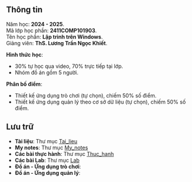 ## Thông tin
Năm học: **2024 - 2025**.  
Mã lớp học phần: **2411COMP101903**.  
Tên học phần: **Lập trình trên Windows**.  
Giảng viên: **ThS. Lương Trần Ngọc Khiết**.  

**Hình thức học**:
  - 30% tự học qua video, 70% trực tiếp tại lớp.
  - Nhóm đồ án gồm 5 người.

**Phân bố điểm**:
  - Thiết kế ứng dụng trò chơi (tự chọn), chiếm 50% số điểm.
  - Thiết kế ứng dụng quản lý theo cơ sở dữ liệu (tự chọn), chiếm 50% số điểm.

## Lưu trữ
- **Tài liệu**: Thư mục [Tai_lieu](/Tai_lieu/)
- **My notes**: Thư mục [My_notes](/My_notes/)  
- **Các bài thực hành**: Thư mục [Thuc_hanh](/Thuc_hanh/)  
- **Các bài Lab**: Thư mục [Lab](/Lab/)  
- **Đồ án - Ứng dụng trò chơi**:  
- **Đồ án - Ứng dụng quản lý**:  

